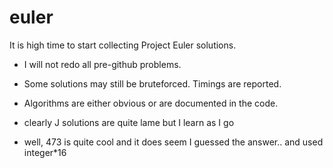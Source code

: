 # euler

It is high time to start collecting Project Euler solutions. 

* I will not redo all pre-github problems.

* Some solutions may still be bruteforced. Timings are reported.  

* Algorithms are either obvious or are documented in the code. 

* clearly J solutions are quite lame but I learn as I go 

* well, 473 is quite cool and it does seem I guessed the answer.. and used integer*16
